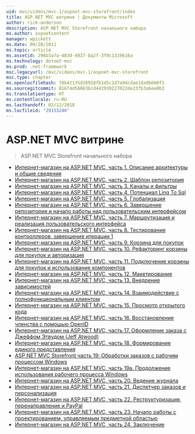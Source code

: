 ```yaml
---
uid: mvc/videos/mvc-1/aspnet-mvc-storefront/index
title: ASP.NET MVC витрине | Документы Microsoft
author: rick-anderson
description: ASP.NET MVC Storefront начального набора
ms.author: aspnetcontent
manager: wpickett
ms.date: 09/28/2011
ms.topic: article
ms.assetid: 296b3a7a-483d-4937-ba2f-3f9c1319616a
ms.technology: dotnet-mvc
ms.prod: .net-framework
msc.legacyurl: /mvc/videos/mvc-1/aspnet-mvc-storefront
msc.type: chapter
ms.openlocfilehash: 78b42135d38918fb1d5c1d7a9dcdae1da9b660f1
ms.sourcegitcommit: 016f4d58663bcd442930227022de23fb3abee0b3
ms.translationtype: HT
ms.contentlocale: ru-RU
ms.lasthandoff: 02/12/2018
ms.locfileid: "29153246"
---
```

<a name="aspnet-mvc-storefront"></a>ASP.NET MVC витрине
====================
> ASP.NET MVC Storefront начального набора


- [Интернет-магазин на ASP.NET MVC, часть 1. Описание архитектуры и общие сведения](aspnet-mvc-storefront-part-1-architectural-discussion-and-overview.md)
- [Интернет-магазин на ASP.NET MVC, часть 2. Шаблон репозитория](aspnet-mvc-storefront-part-2-the-repository-pattern.md)
- [Интернет-магазин на ASP.NET MVC, часть 3. Каналы и фильтры](aspnet-mvc-storefront-part-3-pipes-and-filters.md)
- [Интернет-магазин на ASP.NET MVC, часть 4. Потенциал Linq To Sql](aspnet-mvc-storefront-part-4-linq-to-sql-spike.md)
- [Интернет-магазин на ASP.NET MVC, часть 5. Глобализация](aspnet-mvc-storefront-part-5-globalization.md)
- [Интернет-магазин на ASP.NET MVC, часть 6. Завершение репозитория и начало работы над пользовательским интерфейсом](aspnet-mvc-storefront-part-6-finishing-the-repository-and-initial-ui-work.md)
- [Интернет-магазин на ASP.NET MVC, часть 7. Маршрутизация и реализация пользовательского интерфейса](aspnet-mvc-storefront-part-7-routing-and-ui-work.md)
- [Интернет-магазин на ASP.NET MVC, часть 8. Тестирование контроллеров, завершение итерации 1](aspnet-mvc-storefront-part-8-testing-controllers-iteration-1-complete.md)
- [Интернет-магазин на ASP.NET MVC, часть 9. Корзина для покупок](aspnet-mvc-storefront-part-9-the-shopping-cart.md)
- [Интернет-магазин на ASP.NET MVC, часть 10. Рефакторинг корзины для покупок и авторизация](aspnet-mvc-storefront-part-10-shopping-cart-refactor-and-authorization.md)
- [Интернет-магазин на ASP.NET MVC, часть 11. Подключение корзины для покупок и использование компонентов](aspnet-mvc-storefront-part-11-hooking-up-the-shopping-cart-and-using-components.md)
- [Интернет-магазин на ASP.NET MVC, часть 12. Макетирование](aspnet-mvc-storefront-part-12-mocking.md)
- [Интернет-магазин на ASP.NET MVC, часть 13. Внедрение зависимостей](aspnet-mvc-storefront-part-13-dependency-injection.md)
- [Интернет-магазин на ASP.NET MVC, часть 14. Взаимодействие с полнофункциональным клиентом](aspnet-mvc-storefront-part-14-rich-client-interaction.md)
- [Интернет-магазин на ASP.NET MVC, часть 15. Просмотр открытого кода](aspnet-mvc-storefront-part-15-public-code-review.md)
- [Интернет-магазин на ASP.NET MVC, часть 16. Восстановление членства с помощью OpenID](aspnet-mvc-storefront-part-16-membership-redo-with-openid.md)
- [Интернет-магазин на ASP.NET MVC, часть 17. Оформление заказа с Джеффом Этвудом (Jeff Atwood)](aspnet-mvc-storefront-part-17-checkout-with-jeff-atwood.md)
- [Интернет-магазин на ASP.NET MVC, часть 18. Формирование единого представления](aspnet-mvc-storefront-part-18-creating-an-experience.md)
- [ASP.NET MVC Storefront часть 19: Обработки заказов с рабочим процессом Windows](aspnet-mvc-storefront-part-19-processing-orders-with-windows-workflow.md)
- [Интернет-магазин на ASP.NET MVC, часть 19a. Продолжение использования рабочего процесса Windows](aspnet-mvc-storefront-part-19a-windows-workflow-followup.md)
- [Интернет-магазин на ASP.NET MVC, часть 20. Ведение журнала](aspnet-mvc-storefront-part-20-logging.md)
- [Интернет-магазин на ASP.NET MVC, часть 21. Диспетчер заказов и персонализация](aspnet-mvc-storefront-part-21-order-manager-and-personalization.md)
- [Интернет-магазин на ASP.NET MVC, часть 22. Реструктуризация, перенаправление и PayPal](aspnet-mvc-storefront-part-22-restructuring-rerouting-and-paypal.md)
- [Интернет-магазин на ASP.NET MVC, часть 23. Начало работы с проектированием, управляемым предметной областью](aspnet-mvc-storefront-part-23-getting-started-with-domain-driven-design.md)
- [Интернет-магазин на ASP.NET MVC, часть 24. Заключение](aspnet-mvc-storefront-part-24-finis.md)

